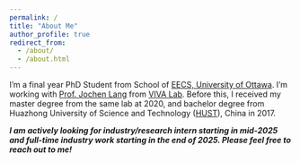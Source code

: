 ```yaml
---
permalink: /
title: "About Me"
author_profile: true
redirect_from: 
  - /about/
  - /about.html
---
```

I’m a final year PhD Student from School of [EECS, University of Ottawa](https://www.uottawa.ca/faculty-engineering/school-electrical-engineering-computer-science). I’m working with [Prof. Jochen Lang](https://www.site.uottawa.ca/~jlang/) from [VIVA Lab](https://www.site.uottawa.ca/research/viva/). Before this, I received my master degree from the same lab at 2020, and bachelor degree from Huazhong University of Science and Technology ([HUST](https://english.hust.edu.cn/)), China in 2017.

<strong><em> I am actively looking for industry/research intern starting in mid-2025 and full-time industry work starting in the end of 2025. Please feel free to reach out to me! </em></strong>

<script type='text/javascript' id='clustrmaps' src='//cdn.clustrmaps.com/map_v2.js?cl=080808&w=a&t=tt&d=lBoqN_BNN5IZuGaZ-_A2JKpVEtS-_6S_xAhwtsWDgOA&co=ffffff&cmo=3acc3a&cmn=ff5353&ct=808080'></script>
